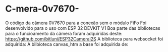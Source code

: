 # C-mera-0v7670-
O código da câmera 0V7670 para a conexão sem o módulo FiFo
Foi desenvolvido para o uso com ESP 32 DEVKIT V1
Boa parte das bibliotecas para o funcioamento da câmera foram adquiridas deste: https://github.com/bitluni/ESP32CameraI2S
A biblioteca para websocket foi adquirida:
A bilbioteca canvas_htm a base foi adquirida de:
